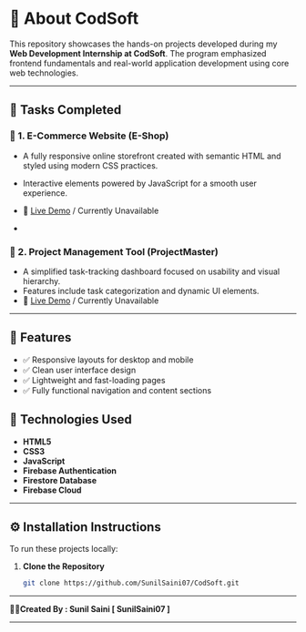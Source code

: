 # 💼 About CodSoft

This repository showcases the hands-on projects developed during my **Web Development Internship at CodSoft**. The program emphasized frontend fundamentals and real-world application development using core web technologies.

---

## 📌 Tasks Completed

### 🔹 1. E-Commerce Website (E-Shop)
- A fully responsive online storefront created with semantic HTML and styled using modern CSS practices.
- Interactive elements powered by JavaScript for a smooth user experience.
- 🔗 [Live Demo](https://sunilsaini07.github.io/CodSoft/E%20-%20Commerce/) / Currently Unavailable

- 

### 🔹 2. Project Management Tool (ProjectMaster)
- A simplified task-tracking dashboard focused on usability and visual hierarchy.
- Features include task categorization and dynamic UI elements.
- 🔗 [Live Demo](https://sunilsaini07.github.io/CodSoft/Project%20Management%20Tool/) / Currently Unavailable

---

## 🚀 Features

- ✅ Responsive layouts for desktop and mobile
- ✅ Clean user interface design
- ✅ Lightweight and fast-loading pages
- ✅ Fully functional navigation and content sections


## 🧰 Technologies Used

 - **HTML5**    
 - **CSS3**     
 - **JavaScript**         
 - **Firebase Authentication**        
 - **Firestore Database**      
 - **Firebase Cloud**      

---

## ⚙️ Installation Instructions

To run these projects locally:

1. **Clone the Repository**
   ```bash
   git clone https://github.com/SunilSaini07/CodSoft.git


---

**🧑‍💼Created By : Sunil Saini [ SunilSaini07 ]**


---
